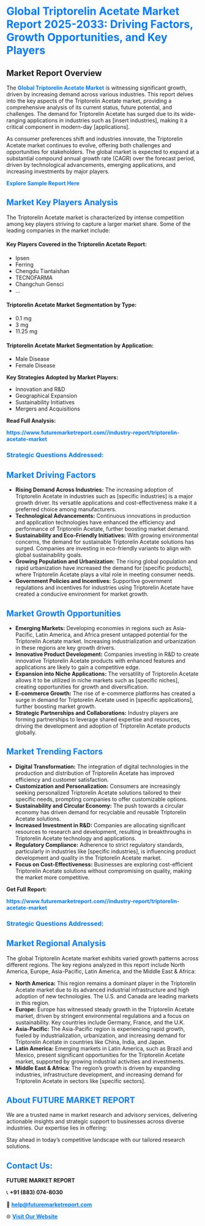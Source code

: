 <h1 style="color: #007BFF;">Global Triptorelin Acetate Market Report 2025-2033: Driving Factors, Growth Opportunities, and Key Players</h1>

<section id="overview">
<h2>Market Report Overview</h2>
<p>The <a href="https://www.futuremarketreport.com//industry-report/triptorelin-acetate-market" style="color: #007BFF; text-decoration: none;"><strong>Global Triptorelin Acetate Market</strong></a> is witnessing significant growth, driven by increasing demand across various industries. This report delves into the key aspects of the Triptorelin Acetate market, providing a comprehensive analysis of its current status, future potential, and challenges. The demand for Triptorelin Acetate has surged due to its wide-ranging applications in industries such as [insert industries], making it a critical component in modern-day [applications].</p>
<p>As consumer preferences shift and industries innovate, the Triptorelin Acetate market continues to evolve, offering both challenges and opportunities for stakeholders. The global market is expected to expand at a substantial compound annual growth rate (CAGR) over the forecast period, driven by technological advancements, emerging applications, and increasing investments by major players.</p>
</section>

<section id="overview">
<p><a href="https://www.futuremarketreport.com//request-sample/reportId=80466" style="color: #007BFF; text-decoration: none;"><strong>Explore Sample Report Here</strong></a></p>
</section>

<section id="key-players">
<h2 style="color: #007BFF;">Market Key Players Analysis</h2>
<p>The Triptorelin Acetate market is characterized by intense competition among key players striving to capture a larger market share. Some of the leading companies in the market include:</p>
<h4>Key Players Covered in the Triptorelin Acetate Report:</h4>
<ul><li>Ipsen</li><li>Ferring</li><li>Chengdu Tiantaishan</li><li>TECNOFARMA</li><li>Changchun Gensci</li><li>...</li></ul>
<h4>Triptorelin Acetate Market Segmentation by Type:</h4>
<ul><li>0.1 mg</li><li>3 mg</li><li>11.25 mg</li></ul>

<h4>Triptorelin Acetate Market Segmentation by Application:</h4>
<ul><li>Male Disease</li><li>Female Disease</li></ul>
<p><strong>Key Strategies Adopted by Market Players:</strong></p>
<ul>
<li>Innovation and R&D</li>
<li>Geographical Expansion</li>
<li>Sustainability Initiatives</li>
<li>Mergers and Acquisitions</li>
</ul>
</section>

<section>
<p><strong>Read Full Analysis: </strong></p><a href="https://www.futuremarketreport.com//industry-report/triptorelin-acetate-market" style="color: #007BFF; text-decoration: none;"><strong>https://www.futuremarketreport.com//industry-report/triptorelin-acetate-market</strong></a>
<h3 style="color: #007BFF;">Strategic Questions Addressed:</h3>
</section>

<section id="driving-factors">
<h2 style="color: #007BFF;">Market Driving Factors</h2>
<ul>
<li><strong>Rising Demand Across Industries:</strong> The increasing adoption of Triptorelin Acetate in industries such as [specific industries] is a major growth driver. Its versatile applications and cost-effectiveness make it a preferred choice among manufacturers.</li>
<li><strong>Technological Advancements:</strong> Continuous innovations in production and application technologies have enhanced the efficiency and performance of Triptorelin Acetate, further boosting market demand.</li>
<li><strong>Sustainability and Eco-Friendly Initiatives:</strong> With growing environmental concerns, the demand for sustainable Triptorelin Acetate solutions has surged. Companies are investing in eco-friendly variants to align with global sustainability goals.</li>
<li><strong>Growing Population and Urbanization:</strong> The rising global population and rapid urbanization have increased the demand for [specific products], where Triptorelin Acetate plays a vital role in meeting consumer needs.</li>
<li><strong>Government Policies and Incentives:</strong> Supportive government regulations and incentives for industries using Triptorelin Acetate have created a conducive environment for market growth.</li>
</ul>
</section>

<section id="growth-opportunities">
<h2 style="color: #007BFF;">Market Growth Opportunities</h2>
<ul>
<li><strong>Emerging Markets:</strong> Developing economies in regions such as Asia-Pacific, Latin America, and Africa present untapped potential for the Triptorelin Acetate market. Increasing industrialization and urbanization in these regions are key growth drivers.</li>
<li><strong>Innovative Product Development:</strong> Companies investing in R&D to create innovative Triptorelin Acetate products with enhanced features and applications are likely to gain a competitive edge.</li>
<li><strong>Expansion into Niche Applications:</strong> The versatility of Triptorelin Acetate allows it to be utilized in niche markets such as [specific niches], creating opportunities for growth and diversification.</li>
<li><strong>E-commerce Growth:</strong> The rise of e-commerce platforms has created a surge in demand for Triptorelin Acetate used in [specific applications], further boosting market growth.</li>
<li><strong>Strategic Partnerships and Collaborations:</strong> Industry players are forming partnerships to leverage shared expertise and resources, driving the development and adoption of Triptorelin Acetate products globally.</li>
</ul>
</section>

<section id="trending-factors">
<h2 style="color: #007BFF;">Market Trending Factors</h2>
<ul>
<li><strong>Digital Transformation:</strong> The integration of digital technologies in the production and distribution of Triptorelin Acetate has improved efficiency and customer satisfaction.</li>
<li><strong>Customization and Personalization:</strong> Consumers are increasingly seeking personalized Triptorelin Acetate solutions tailored to their specific needs, prompting companies to offer customizable options.</li>
<li><strong>Sustainability and Circular Economy:</strong> The push towards a circular economy has driven demand for recyclable and reusable Triptorelin Acetate solutions.</li>
<li><strong>Increased Investment in R&D:</strong> Companies are allocating significant resources to research and development, resulting in breakthroughs in Triptorelin Acetate technology and applications.</li>
<li><strong>Regulatory Compliance:</strong> Adherence to strict regulatory standards, particularly in industries like [specific industries], is influencing product development and quality in the Triptorelin Acetate market.</li>
<li><strong>Focus on Cost-Effectiveness:</strong> Businesses are exploring cost-efficient Triptorelin Acetate solutions without compromising on quality, making the market more competitive.</li>
</ul>
</section>

<section>
<p><strong>Get Full Report: </strong></p><a href="https://www.futuremarketreport.com//industry-report/triptorelin-acetate-market" style="color: #007BFF; text-decoration: none;"><strong>https://www.futuremarketreport.com//industry-report/triptorelin-acetate-market</strong></a>
<h3 style="color: #007BFF;">Strategic Questions Addressed:</h3>
</section>


<section id="regional-analysis">
<h2 style="color: #007BFF;">Market Regional Analysis</h2>
<p>The global Triptorelin Acetate market exhibits varied growth patterns across different regions. The key regions analyzed in this report include North America, Europe, Asia-Pacific, Latin America, and the Middle East & Africa:</p>
<ul>
<li><strong>North America:</strong> This region remains a dominant player in the Triptorelin Acetate market due to its advanced industrial infrastructure and high adoption of new technologies. The U.S. and Canada are leading markets in this region.</li>
<li><strong>Europe:</strong> Europe has witnessed steady growth in the Triptorelin Acetate market, driven by stringent environmental regulations and a focus on sustainability. Key countries include Germany, France, and the U.K.</li>
<li><strong>Asia-Pacific:</strong> The Asia-Pacific region is experiencing rapid growth, fueled by industrialization, urbanization, and increasing demand for Triptorelin Acetate in countries like China, India, and Japan.</li>
<li><strong>Latin America:</strong> Emerging markets in Latin America, such as Brazil and Mexico, present significant opportunities for the Triptorelin Acetate market, supported by growing industrial activities and investments.</li>
<li><strong>Middle East & Africa:</strong> The region’s growth is driven by expanding industries, infrastructure development, and increasing demand for Triptorelin Acetate in sectors like [specific sectors].</li>
</ul>
</section>

<footer>
<h2 style="color: #007BFF;">About FUTURE MARKET REPORT</h2>
<p>We are a trusted name in market research and advisory services, delivering actionable insights and strategic support to businesses across diverse industries. Our expertise lies in offering:</p>

<p>Stay ahead in today’s competitive landscape with our tailored research solutions.</p>

<h2 style="color: #007BFF;">Contact Us:</h2>
<p><strong>FUTURE MARKET REPORT</strong></p>
<p>📞 <strong>+91 (883) 074-8030</strong></p>
<p>📧 <strong><a href="mailto:help@futuremarketreport.com" style="color: #007BFF;">help@futuremarketreport.com</a></strong></p>
<p>🌐 <strong><a href="https://www.futuremarketreport.com/" style="color: #007BFF;">Visit Our Website</a></strong></p>
</footer>